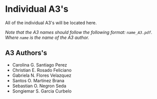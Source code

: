 # Individual A3's
All of the individual A3's will be located here.

_Note that the A3 names should follow the following format: `name_A3.pdf`. Where `name` is the name of the A3 author._

## A3 Authors's
- Carolina G. Santiago Perez
- Christian E. Rosado Feliciano
- Gabriela N. Flores Velazquez
- Santos O. Martinez Brana
- Sebastian O. Negron Seda
- Songiemar S. Garcia Curbelo